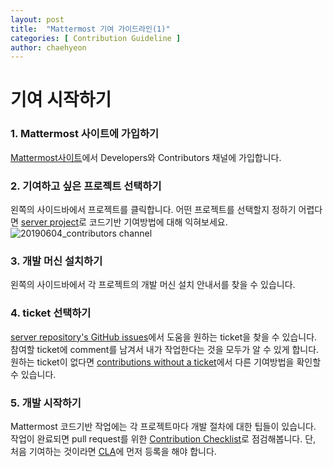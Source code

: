 ```yaml
---
layout: post
title:  "Mattermost 기여 가이드라인(1)"
categories: [ Contribution Guideline ]
author: chaehyeon
---
```


# 기여 시작하기

### 1. Mattermost 사이트에 가입하기
[Mattermost사이트](community.mattermost.com)에서  Developers와 Contributors 채널에 가입합니다.

### 2. 기여하고 싶은 프로젝트 선택하기
왼쪽의 사이드바에서 프로젝트를 클릭합니다. 어떤 프로젝트를 선택할지 정하기 어렵다면 [server project](https://developers.mattermost.com/contribute/server/)로 코드기반 기여방법에 대해 익혀보세요.
![20190604_contributors channel](https://user-images.githubusercontent.com/49435910/58867867-2c034780-86f6-11e9-9586-25e2169b021c.png)

### 3. 개발 머신 설치하기
왼쪽의 사이드바에서 각 프로젝트의 개발 머신 설치 안내서를 찾을 수 있습니다.

### 4. ticket 선택하기
[server repository's GitHub issues](https://github.com/mattermost/mattermost-server/issues?utf8=%E2%9C%93&q=is%3Aopen+label%3A%22Help+Wanted%22+label%3A%22Tech%2FGo%22+is%3Aissue)에서 도움을 원하는 ticket을 찾을 수 있습니다.
참여할 ticket에 comment를 남겨서 내가 작업한다는 것을 모두가 알 수 있게 합니다.
원하는 ticket이 없다면 [contributions without a ticket](https://developers.mattermost.com/contribute/getting-started/contributions-without-ticket/)에서 다른 기여방법을 확인할 수 있습니다.

### 5. 개발 시작하기
Mattermost 코드기반 작업에는 각 프로젝트마다 개발 절차에 대한 팁들이 있습니다. 작업이 완료되면 pull request를 위한 [Contribution Checklist](https://developers.mattermost.com/contribute/getting-started/contribution-checklist/)로 점검해봅니다.
단, 처음 기여하는 것이라면 [CLA](https://www.mattermost.org/mattermost-contributor-agreement/)에 먼저 등록을 해야 합니다. 
